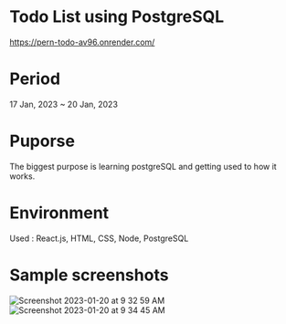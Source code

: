 # Todo List using PostgreSQL
https://pern-todo-av96.onrender.com/

# Period
17 Jan, 2023 ~ 20 Jan, 2023

# Puporse
The biggest purpose is learning postgreSQL and getting used to how it works.

# Environment
Used : React.js, HTML, CSS, Node, PostgreSQL  

# Sample screenshots 
![Screenshot 2023-01-20 at 9 32 59 AM](https://user-images.githubusercontent.com/90344204/213752691-1651319a-309d-4d05-ba21-c9049b1ff08b.png)
![Screenshot 2023-01-20 at 9 34 45 AM](https://user-images.githubusercontent.com/90344204/213753039-f31ce4d8-7f45-444e-8f57-44b97ed573b6.png)
